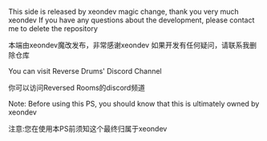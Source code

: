 This side is released by xeondev magic change, thank you very much xeondev If you have any questions about the development, please contact me to delete the repository

本端由xeondev魔改发布，非常感谢xeondev 如果开发有任何疑问，请联系我删除仓库

You can visit Reverse Drums' Discord Channel

你可以访问Reversed Rooms的discord频道

Note: Before using this PS, you should know that this is ultimately owned by xeondev 

注意:您在使用本PS前须知这个最终归属于xeondev 
